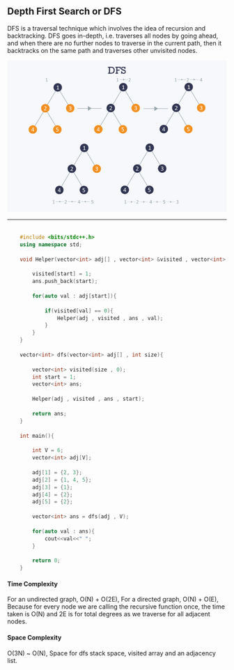 ## Depth First Search or DFS

DFS is a traversal technique which involves the idea of recursion and backtracking. DFS goes in-depth, i.e. traverses all nodes by going ahead, and when there are no further nodes to traverse in the current path, then it backtracks on the same path and traverses other unvisited nodes. 

![loading...](../../../images/dsa/graph/graph05.jpg)


---


```cpp

    #include <bits/stdc++.h>
    using namespace std;

    void Helper(vector<int> adj[] , vector<int> &visited , vector<int> &ans , int start){

        visited[start] = 1;
        ans.push_back(start);

        for(auto val : adj[start]){

            if(visited[val] == 0){
                Helper(adj , visited , ans , val);
            }
        }
    }

    vector<int> dfs(vector<int> adj[] , int size){

        vector<int> visited(size , 0);
        int start = 1;
        vector<int> ans;

        Helper(adj , visited , ans , start);

        return ans;
    }

    int main(){

        int V = 6;
        vector<int> adj[V];

        adj[1] = {2, 3};
        adj[2] = {1, 4, 5};
        adj[3] = {1};
        adj[4] = {2};
        adj[5] = {2};

        vector<int> ans = dfs(adj , V);

        for(auto val : ans){
            cout<<val<<" ";
        }

        return 0;
    }

```

#### Time Complexity

For an undirected graph, O(N) + O(2E), For a directed graph, O(N) + O(E), Because for every node we are calling the recursive function once, the time taken is O(N) and 2E is for total degrees as we traverse for all adjacent nodes.

#### Space Complexity

O(3N) ~ O(N), Space for dfs stack space, visited array and an adjacency list.
